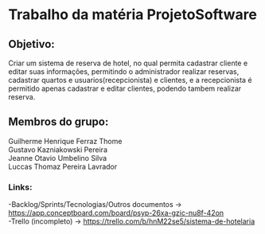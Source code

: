 # Trabalho da matéria ProjetoSoftware

## Objetivo:
Criar um sistema de reserva de hotel, no qual permita cadastrar cliente e editar suas informações, permitindo o administrador realizar reservas, cadastrar quartos e usuarios(recepcionista) e clientes, e a recepcionista é permitido apenas cadastrar e editar clientes, podendo tambem realizar reserva.

## Membros do grupo:

Guilherme Henrique Ferraz Thome <br>
Gustavo Kazniakowski Pereira <br>
Jeanne Otavio Umbelino Silva <br>
Luccas Thomaz Pereira Lavrador <br>

### Links:<br>

-Backlog/Sprints/Tecnologias/Outros documentos ->
https://app.conceptboard.com/board/psyp-26xa-gzic-nu8f-42on
<br>
-Trello (incompleto) ->
https://trello.com/b/hnM22se5/sistema-de-hotelaria
